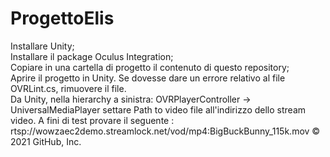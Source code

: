 # ProgettoElis
Installare Unity;<br>
Installare il package Oculus Integration;<br>
Copiare in una cartella di progetto il contenuto di questo repository;<br>
Aprire il progetto in Unity. Se dovesse dare un errore relativo al file OVRLint.cs, rimuovere il file.<br>
Da Unity, nella hierarchy a sinistra: OVRPlayerController -> UniversalMediaPlayer settare Path to video file all'indirizzo dello stream video. A fini di test provare il seguente : rtsp://wowzaec2demo.streamlock.net/vod/mp4:BigBuckBunny_115k.mov © 2021 GitHub, Inc.<br>
